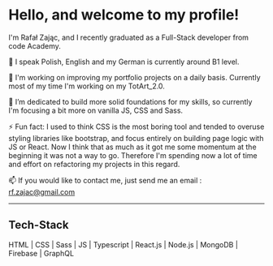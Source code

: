 <h1>Hello, and welcome to my profile! </h1>

I'm Rafał Zając, and I recently graduated as a Full-Stack developer from code Academy. 

💬 I speak Polish, English and my German is currently around B1 level. 

🔭 I'm working on improving my portfolio projects on a daily basis. Currently most of my time I'm working on my TotArt_2.0.

🌱 I’m dedicated to build more solid foundations for my skills, so currently I'm focusing a bit more
on vanilla JS, CSS and Sass.

⚡ Fun fact: I used to think CSS is the most boring tool and tended to overuse styling libraries like bootstrap, 
and focus entirely on building page logic with JS or React. Now I think that as much as it got me some momentum 
at the beginning it was not a way to go. Therefore I'm spending now a lot of time and effort on refactoring my 
projects in this regard. 

📫 If you would like to contact me, just send me an email : rf.zajac@gmail.com

<hr/>

<h2>Tech-Stack</h2>
HTML | CSS | Sass | JS | Typescript | React.js | Node.js | MongoDB | Firebase | GraphQL  


